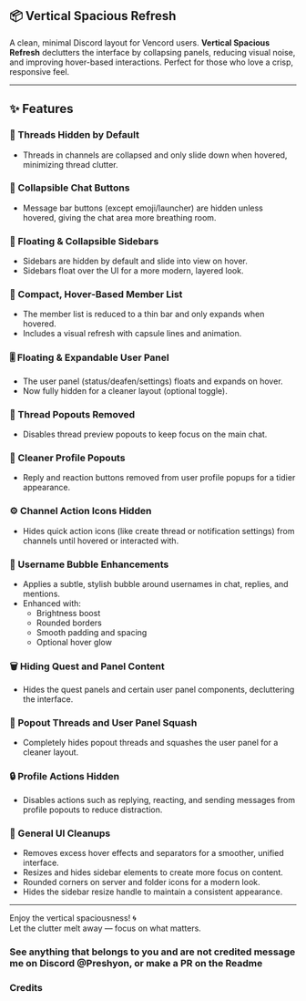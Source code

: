 
## 📦 Vertical Spacious Refresh 

A clean, minimal Discord layout for Vencord users. **Vertical Spacious Refresh** declutters the interface by collapsing panels, reducing visual noise, and improving hover-based interactions. Perfect for those who love a crisp, responsive feel.

---

## ✨ Features

### 🔻 Threads Hidden by Default
- Threads in channels are collapsed and only slide down when hovered, minimizing thread clutter.

### 🧹 Collapsible Chat Buttons
- Message bar buttons (except emoji/launcher) are hidden unless hovered, giving the chat area more breathing room.

### 🧭 Floating & Collapsible Sidebars
- Sidebars are hidden by default and slide into view on hover.
- Sidebars float over the UI for a more modern, layered look.

### 👥 Compact, Hover-Based Member List
- The member list is reduced to a thin bar and only expands when hovered.
- Includes a visual refresh with capsule lines and animation.

### 🎚️ Floating & Expandable User Panel
- The user panel (status/deafen/settings) floats and expands on hover.
- Now fully hidden for a cleaner layout (optional toggle).

### 🧵 Thread Popouts Removed
- Disables thread preview popouts to keep focus on the main chat.

### 🔕 Cleaner Profile Popouts
- Reply and reaction buttons removed from user profile popups for a tidier appearance.

### ⚙️ Channel Action Icons Hidden
- Hides quick action icons (like create thread or notification settings) from channels until hovered or interacted with.

### 💬 Username Bubble Enhancements
- Applies a subtle, stylish bubble around usernames in chat, replies, and mentions.
- Enhanced with:
  - Brightness boost
  - Rounded borders
  - Smooth padding and spacing
  - Optional hover glow

### 🗑️ Hiding Quest and Panel Content
- Hides the quest panels and certain user panel components, decluttering the interface.

### 🧩 Popout Threads and User Panel Squash
- Completely hides popout threads and squashes the user panel for a cleaner layout.

### 🔒 Profile Actions Hidden
- Disables actions such as replying, reacting, and sending messages from profile popouts to reduce distraction.

### 🔲 General UI Cleanups
- Removes excess hover effects and separators for a smoother, unified interface.
- Resizes and hides sidebar elements to create more focus on content.
- Rounded corners on server and folder icons for a modern look.
- Hides the sidebar resize handle to maintain a consistent appearance.

---

Enjoy the vertical spaciousness! 🌀  
Let the clutter melt away — focus on what matters.



### See anything that belongs to you and are not credited message me on Discord @Preshyon, or make a PR on the Readme ###

### Credits ###
